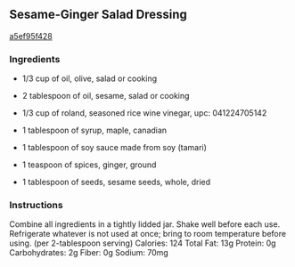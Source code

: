 ## Sesame-Ginger Salad Dressing

[a5ef95f428](http://www.epicurious.com/recipes/food/views/sesame-ginger-salad-dressing-390565)

### Ingredients

 - 1/3 cup of oil, olive, salad or cooking

 - 2 tablespoon of oil, sesame, salad or cooking

 - 1/3 cup of roland, seasoned rice wine vinegar, upc: 041224705142

 - 1 tablespoon of syrup, maple, canadian

 - 1 tablespoon of soy sauce made from soy (tamari)

 - 1 teaspoon of spices, ginger, ground

 - 1 tablespoon of seeds, sesame seeds, whole, dried

### Instructions

Combine all ingredients in a tightly lidded jar. Shake well before each use. Refrigerate whatever is not used at once; bring to room temperature before using. (per 2-tablespoon serving) Calories: 124 Total Fat: 13g Protein: 0g Carbohydrates: 2g Fiber: 0g Sodium: 70mg